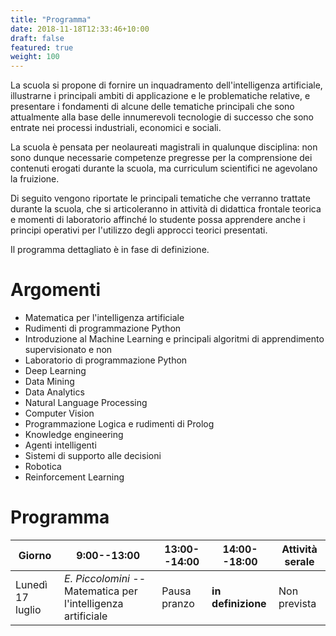```yaml
---
title: "Programma"
date: 2018-11-18T12:33:46+10:00
draft: false
featured: true
weight: 100
---
```


La scuola si propone di fornire un inquadramento dell'intelligenza artificiale, illustrarne i principali ambiti di applicazione e le problematiche relative, e presentare i fondamenti di alcune delle tematiche principali che sono attualmente alla base delle innumerevoli tecnologie di successo che sono entrate nei processi industriali, economici e sociali.

La scuola è pensata per neolaureati magistrali in qualunque disciplina: non sono dunque necessarie competenze pregresse per la comprensione dei contenuti erogati durante la scuola, ma curriculum scientifici ne agevolano la fruizione.

Di seguito vengono riportate le principali tematiche che verranno trattate durante la scuola, che si articoleranno in attività di didattica frontale teorica e momenti di laboratorio affinché lo studente possa apprendere anche i principi operativi per l'utilizzo degli approcci teorici presentati.

Il programma dettagliato è in fase di definizione.

# Argomenti 

* Matematica per l'intelligenza artificiale
* Rudimenti di programmazione Python
* Introduzione al Machine Learning e principali algoritmi di apprendimento supervisionato e non
* Laboratorio di programmazione Python
* Deep Learning
* Data Mining
* Data Analytics 
* Natural Language Processing
* Computer Vision
* Programmazione Logica e rudimenti di Prolog
* Knowledge engineering
* Agenti intelligenti
* Sistemi di supporto alle decisioni
* Robotica
* Reinforcement Learning

# Programma

| Giorno | 9:00--13:00 | 13:00--14:00 | 14:00--18:00 | Attività serale |
|---|---|---|---|---|
| Lunedì 17 luglio | *E. Piccolomini* -- Matematica per l'intelligenza artificiale | Pausa pranzo | **in definizione** | Non prevista    |
